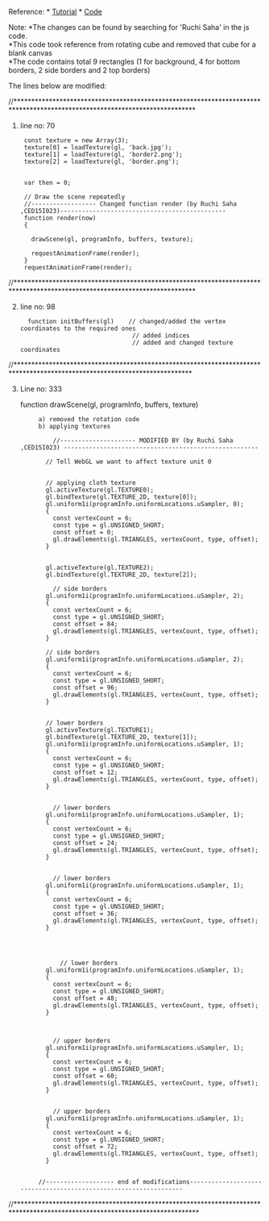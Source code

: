 
Reference: 
      * [Tutorial](https://developer.mozilla.org/en-US/docs/Web/API/WebGL_API/Tutorial/Using_textures_in_WebGL)
      * [Code](https://github.com/mdn/webgl-examples/blob/gh-pages/tutorial/sample7/webgl-demo.js)

Note: 
      *The changes can be found by searching for 'Ruchi Saha' in the js code.      
      *This code took reference from rotating cube and removed that cube for a blank canvas     
      *The code contains total 9 rectangles (1 for background, 4 for bottom borders, 2 side borders and 2 top borders)    
      

The lines below are modified:

//***************************************************************************************************************************
1) line no: 70

        const texture = new Array(3);
        texture[0] = loadTexture(gl, 'back.jpg');
        texture[1] = loadTexture(gl, 'border2.png');
        texture[2] = loadTexture(gl, 'border.png');
        

        var then = 0;

        // Draw the scene repeatedly
        //------------------ Changed function render (by Ruchi Saha ,CED15I023)----------------------------------------------
        function render(now)
        {

          drawScene(gl, programInfo, buffers, texture);

          requestAnimationFrame(render);
        }
        requestAnimationFrame(render);
      





//***************************************************************************************************************************

2)   line no: 98

           function initBuffers(gl)    // changed/added the vertex coordinates to the required ones
                                        // added indices
                                        // added and changed texture coordinates
    
    
//**************************************************************************************************************************


3) Line no: 333

    function drawScene(gl, programInfo, buffers, texture)
    
            a) removed the rotation code
            b) applying textures

                //--------------------- MODIFIED BY (by Ruchi Saha ,CED15I023) ------------------------------------------------------

              // Tell WebGL we want to affect texture unit 0


              // applying cloth texture
              gl.activeTexture(gl.TEXTURE0);
              gl.bindTexture(gl.TEXTURE_2D, texture[0]);
              gl.uniform1i(programInfo.uniformLocations.uSampler, 0);
              {
                const vertexCount = 6;
                const type = gl.UNSIGNED_SHORT;
                const offset = 0;
                gl.drawElements(gl.TRIANGLES, vertexCount, type, offset);
              }


              gl.activeTexture(gl.TEXTURE2);
              gl.bindTexture(gl.TEXTURE_2D, texture[2]);

                // side borders
              gl.uniform1i(programInfo.uniformLocations.uSampler, 2);
              {
                const vertexCount = 6;
                const type = gl.UNSIGNED_SHORT;
                const offset = 84;
                gl.drawElements(gl.TRIANGLES, vertexCount, type, offset);
              }

              // side borders
              gl.uniform1i(programInfo.uniformLocations.uSampler, 2);
              {
                const vertexCount = 6;
                const type = gl.UNSIGNED_SHORT;
                const offset = 96;
                gl.drawElements(gl.TRIANGLES, vertexCount, type, offset);
              }


              // lower borders
              gl.activeTexture(gl.TEXTURE1);
              gl.bindTexture(gl.TEXTURE_2D, texture[1]);
              gl.uniform1i(programInfo.uniformLocations.uSampler, 1);
              {
                const vertexCount = 6;
                const type = gl.UNSIGNED_SHORT;
                const offset = 12;
                gl.drawElements(gl.TRIANGLES, vertexCount, type, offset);
              }


                // lower borders
              gl.uniform1i(programInfo.uniformLocations.uSampler, 1);
              {
                const vertexCount = 6;
                const type = gl.UNSIGNED_SHORT;
                const offset = 24;
                gl.drawElements(gl.TRIANGLES, vertexCount, type, offset);
              }


                // lower borders
              gl.uniform1i(programInfo.uniformLocations.uSampler, 1);
              {
                const vertexCount = 6;
                const type = gl.UNSIGNED_SHORT;
                const offset = 36;
                gl.drawElements(gl.TRIANGLES, vertexCount, type, offset);
              }




                  // lower borders
              gl.uniform1i(programInfo.uniformLocations.uSampler, 1);
              {
                const vertexCount = 6;
                const type = gl.UNSIGNED_SHORT;
                const offset = 48;
                gl.drawElements(gl.TRIANGLES, vertexCount, type, offset);
              }



                // upper borders
              gl.uniform1i(programInfo.uniformLocations.uSampler, 1);
              {
                const vertexCount = 6;
                const type = gl.UNSIGNED_SHORT;
                const offset = 60;
                gl.drawElements(gl.TRIANGLES, vertexCount, type, offset);
              }


                // upper borders
              gl.uniform1i(programInfo.uniformLocations.uSampler, 1);
              {
                const vertexCount = 6;
                const type = gl.UNSIGNED_SHORT;
                const offset = 72;
                gl.drawElements(gl.TRIANGLES, vertexCount, type, offset);
              }


            //------------------- end of modifications-----------------------------------------------------------------

//****************************************************************************************************************************
